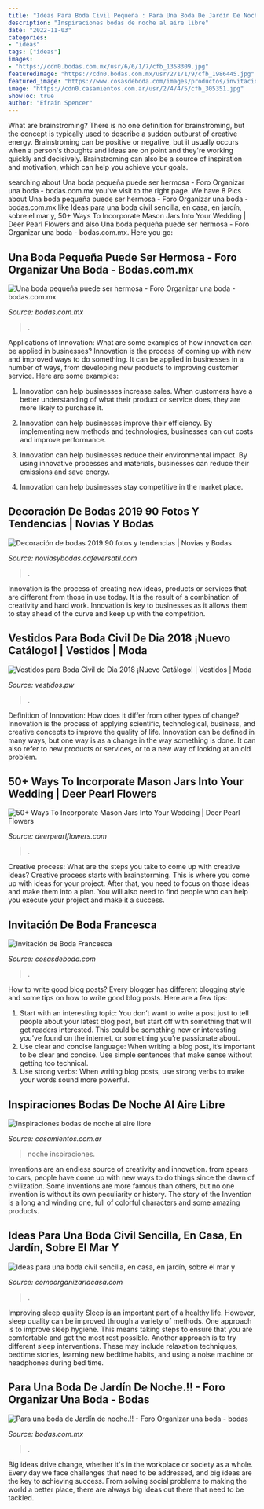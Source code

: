 ```yaml
---
title: "Ideas Para Boda Civil Pequeña : Para Una Boda De Jardín De Noche.!!"
description: "Inspiraciones bodas de noche al aire libre"
date: "2022-11-03"
categories:
- "ideas"
tags: ["ideas"]
images:
- "https://cdn0.bodas.com.mx/usr/6/6/1/7/cfb_1358309.jpg"
featuredImage: "https://cdn0.bodas.com.mx/usr/2/1/1/9/cfb_1986445.jpg"
featured_image: "https://www.cosasdeboda.com/images/productos/invitacion-de-boda-francesca-3-2191.jpg"
image: "https://cdn0.casamientos.com.ar/usr/2/4/4/5/cfb_305351.jpg"
ShowToc: true
author: "Efrain Spencer"
---
```



What are brainstroming?
There is no one definition for brainstroming, but the concept is typically used to describe a sudden outburst of creative energy. Brainstroming can be positive or negative, but it usually occurs when a person's thoughts and ideas are on point and they're working quickly and decisively. Brainstroming can also be a source of inspiration and motivation, which can help you achieve your goals.

	

		
searching about Una boda pequeña puede ser hermosa - Foro Organizar una boda - bodas.com.mx you've visit to the right page. We have 8 Pics about Una boda pequeña puede ser hermosa - Foro Organizar una boda - bodas.com.mx like Ideas para una boda civil sencilla, en casa, en jardín, sobre el mar y, 50+ Ways To Incorporate Mason Jars Into Your Wedding | Deer Pearl Flowers and also Una boda pequeña puede ser hermosa - Foro Organizar una boda - bodas.com.mx. Here you go:
		
    
## Una Boda Pequeña Puede Ser Hermosa - Foro Organizar Una Boda - Bodas.com.mx

<img loading=lazy src="https://cdn0.bodas.com.mx/usr/2/1/1/9/cfb_1986445.jpg" onerror="this.onerror=null;this.src='https://tse3.mm.bing.net/th?id=OIP.sAbfPLY5QdAk8DIwj_9ragAAAA&amp;pid=15.1';" alt="Una boda pequeña puede ser hermosa - Foro Organizar una boda - bodas.com.mx">

_Source: bodas.com.mx_

>. 

	

Applications of Innovation: What are some examples of how innovation can be applied in businesses?
Innovation is the process of coming up with new and improved ways to do something. It can be applied in businesses in a number of ways, from developing new products to improving customer service. Here are some examples:
1. Innovation can help businesses increase sales. When customers have a better understanding of what their product or service does, they are more likely to purchase it.

2. Innovation can help businesses improve their efficiency. By implementing new methods and technologies, businesses can cut costs and improve performance.

3. Innovation can help businesses reduce their environmental impact. By using innovative processes and materials, businesses can reduce their emissions and save energy.

4. Innovation can help businesses stay competitive in the market place.

    
## Decoración De Bodas 2019 90 Fotos Y Tendencias | Novias Y Bodas

<img loading=lazy src="https://noviasybodas.cafeversatil.com/wp-content/uploads/2017/02/012-1.jpg" onerror="this.onerror=null;this.src='https://tse4.mm.bing.net/th?id=OIP.a0aApMY_o0sbd51-0HRRYgHaNd&amp;pid=15.1';" alt="Decoración de bodas 2019 90 fotos y tendencias | Novias y Bodas">

_Source: noviasybodas.cafeversatil.com_

>. 

	

Innovation is the process of creating new ideas, products or services that are different from those in use today. It is the result of a combination of creativity and hard work. Innovation is key to businesses as it allows them to stay ahead of the curve and keep up with the competition.

    
## Vestidos Para Boda Civil De Dia 2018 ¡Nuevo Catálogo! | Vestidos | Moda

<img loading=lazy src="https://1.bp.blogspot.com/-OHpQfgw8OV4/WpftorJe8eI/AAAAAAAC3C4/MpRnQn3aSA0C1xMyFMteEn611XtADrH6ACLcBGAs/s1600/Vestidos-para-boda-civil-de-dia-5.JPG" onerror="this.onerror=null;this.src='https://tse3.mm.bing.net/th?id=OIP.LhazWQF8zlTuQzI9_iRY6wHaLH&amp;pid=15.1';" alt="Vestidos para Boda Civil de Dia 2018 ¡Nuevo Catálogo! | Vestidos | Moda">

_Source: vestidos.pw_

>. 

	

Definition of Innovation: How does it differ from other types of change?
Innovation is the process of applying scientific, technological, business, and creative concepts to improve the quality of life. Innovation can be defined in many ways, but one way is as a change in the way something is done. It can also refer to new products or services, or to a new way of looking at an old problem.

    
## 50+ Ways To Incorporate Mason Jars Into Your Wedding | Deer Pearl Flowers

<img loading=lazy src="http://www.deerpearlflowers.com/wp-content/uploads/2015/04/Babys-breath-and-roses-in-a-mason-jar—a-simple-affordable-wedding-centerpiece.jpg" onerror="this.onerror=null;this.src='https://tse2.mm.bing.net/th?id=OIP.ewXBbEMPgx6ck8PVXqJ6IQHaLH&amp;pid=15.1';" alt="50+ Ways To Incorporate Mason Jars Into Your Wedding | Deer Pearl Flowers">

_Source: deerpearlflowers.com_

>. 

	

Creative process: What are the steps you take to come up with creative ideas?
Creative process starts with brainstorming. This is where you come up with ideas for your project. After that, you need to focus on those ideas and make them into a plan. You will also need to find people who can help you execute your project and make it a success.

    
## Invitación De Boda Francesca

<img loading=lazy src="https://www.cosasdeboda.com/images/productos/invitacion-de-boda-francesca-3-2191.jpg" onerror="this.onerror=null;this.src='https://tse4.mm.bing.net/th?id=OIP.AFKlewPTmSDZQE7Ma_qnaAHaGh&amp;pid=15.1';" alt="Invitación de Boda Francesca">

_Source: cosasdeboda.com_

>. 

	

How to write good blog posts?
Every blogger has different blogging style and some tips on how to write good blog posts. Here are a few tips: 
1. Start with an interesting topic: You don’t want to write a post just to tell people about your latest blog post, but start off with something that will get readers interested. This could be something new or interesting you’ve found on the internet, or something you’re passionate about. 
2. Use clear and concise language: When writing a blog post, it’s important to be clear and concise. Use simple sentences that make sense without getting too technical. 
3. Use strong verbs: When writing blog posts, use strong verbs to make your words sound more powerful.

    
## Inspiraciones Bodas De Noche Al Aire Libre

<img loading=lazy src="https://cdn0.casamientos.com.ar/usr/2/4/4/5/cfb_305351.jpg" onerror="this.onerror=null;this.src='https://tse3.mm.bing.net/th?id=OIP.mDDwHAxyNEpBltz2AoQ4NAAAAA&amp;pid=15.1';" alt="Inspiraciones bodas de noche al aire libre">

_Source: casamientos.com.ar_

>noche inspiraciones. 

	

Inventions are an endless source of creativity and innovation. from spears to cars, people have come up with new ways to do things since the dawn of civilization. Some inventions are more famous than others, but no one invention is without its own peculiarity or history. The story of the Invention is a long and winding one, full of colorful characters and some amazing products.

    
## Ideas Para Una Boda Civil Sencilla, En Casa, En Jardín, Sobre El Mar Y

<img loading=lazy src="https://comoorganizarlacasa.com/bodas/wp-content/uploads/2018/02/ideas-para-bodas-civil-6.jpg" onerror="this.onerror=null;this.src='https://tse3.mm.bing.net/th?id=OIP.cQEYcQrr5UZQi3doduLyOQHaLH&amp;pid=15.1';" alt="Ideas para una boda civil sencilla, en casa, en jardín, sobre el mar y">

_Source: comoorganizarlacasa.com_

>. 

	

Improving sleep quality
Sleep is an important part of a healthy life. However, sleep quality can be improved through a variety of methods. One approach is to improve sleep hygiene. This means taking steps to ensure that you are comfortable and get the most rest possible. Another approach is to try different sleep interventions. These may include relaxation techniques, bedtime stories, learning new bedtime habits, and using a noise machine or headphones during bed time.

    
## Para Una Boda De Jardín De Noche.!! - Foro Organizar Una Boda - Bodas

<img loading=lazy src="https://cdn0.bodas.com.mx/usr/6/6/1/7/cfb_1358309.jpg" onerror="this.onerror=null;this.src='https://tse1.mm.bing.net/th?id=OIP.ReTfX6-LfBmi0-USEgJ4FwHaE8&amp;pid=15.1';" alt="Para una boda de Jardín de noche.!! - Foro Organizar una boda - bodas">

_Source: bodas.com.mx_

>. 

	

Big ideas drive change, whether it's in the workplace or society as a whole. Every day we face challenges that need to be addressed, and big ideas are the key to achieving success. From solving social problems to making the world a better place, there are always big ideas out there that need to be tackled.

